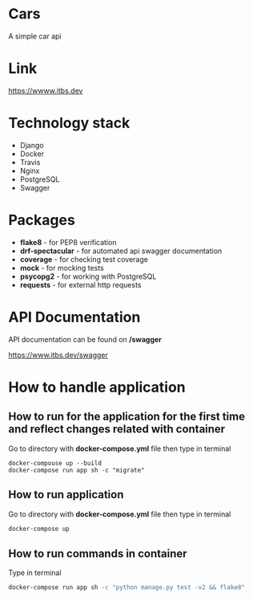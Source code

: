 # Cars
A simple car api

# Link
https://wwww.itbs.dev

# Technology stack
- Django
- Docker
- Travis
- Nginx
- PostgreSQL
- Swagger


# Packages
- **flake8** - for PEP8 verification
- **drf-spectacular** - for automated api swagger documentation
- **coverage** - for checking test coverage
- **mock** - for mocking tests
- **psycopg2** - for working with PostgreSQL
- **requests** - for external http requests


# API Documentation
API documentation can be found on **/swagger**

https://www.itbs.dev/swagger

# How to handle application

## How to run for the application for the first time and reflect changes related with container
Go to directory with **docker-compose.yml** file then type
in terminal
```shell
docker-compouse up --build
docker-compose run app sh -c "migrate"
```

## How to run application 
Go to directory with **docker-compose.yml** file then type
in terminal
```sh
docker-compose up
```

## How to run commands in container
Type in terminal
```sh
docker-compose run app sh -c "python manage.py test -v2 && flake8"
```


